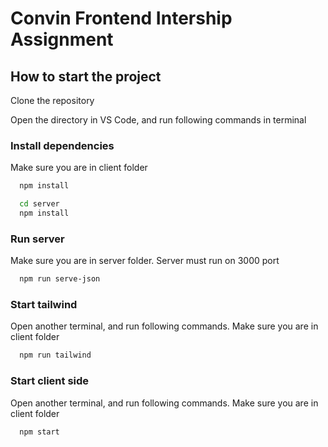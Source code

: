 
# Convin Frontend Intership Assignment

## How to start the project

Clone the repository

Open the directory in VS Code, and run following commands in terminal

### Install dependencies

Make sure you are in client folder

```bash
  npm install
```

```bash
  cd server
  npm install
```

### Run server

Make sure you are in server folder. Server must run on 3000 port

```bash
  npm run serve-json
```

### Start tailwind

Open another terminal, and run following commands.
Make sure you are in client folder

```bash
  npm run tailwind
```

### Start client side

Open another terminal, and run following commands.
Make sure you are in client folder

```bash
  npm start
```
    
